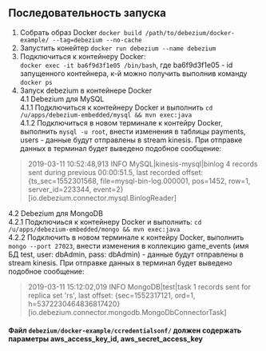 ## Последовательность запуска
1. Собрать образ Docker `docker build /path/to/debezium/docker-example/ --tag=debezium --no-cache`  
2. Запустить конейтер `docker run debezium --name debezium`  
3. Подключиться к контейнеру Docker:  
`docker exec -it ba6f9d3f1e05 /bin/bash`, где ba6f9d3f1e05 - id запущенного контейнера, к-й можно получить выполнив команду `docker ps`  
4. Запуск debezium в контейнере Docker  
4.1 Debezium для MySQL  
4.1.1 Подключиться к контейнеру Docker и выполнить `cd /u/apps/debezium-embedded/mysql && mvn exec:java`  
4.1.2 Подключиться в новом терминале к контейру Docker, выполнить `mysql -u root`, внести изменения в таблицы payments, users - данные будут отправлены в stream kinesis. При отправке данных в терминал будет выведено подобное сообщение:  
>2019-03-11 10:52:48,913 INFO   MySQL|kinesis-mysql|binlog  4 records sent during previous 00:00:51.5, last recorded offset: {ts_sec=1552301568, file=mysql-bin-log.000001, pos=1452, row=1, server_id=223344, event=2}   [io.debezium.connector.mysql.BinlogReader]  

4.2 Debezium для MongoDB  
4.2.1 Подключиься к контейнеру Docker и выполнить: `cd /u/apps/debezium-embedded/mongo && mvn exec:java`    
4.2.2 Подключить в новом терминале к контейру Docker, выполнить `mongo --port 27023`, внести изменения в коллекцию game_events (имя БД test, user: dbAdmin, pass: dbAdmin) - данные будут отправлены в stream kinesis. При отправке данных в терминал будет выведено подобное сообщение:  
>2019-03-11 15:12:02,019 INFO   MongoDB|test|task  1 records sent for replica set 'rs', last offset: {sec=1552317121, ord=1, h=5372230464836817420}   [io.debezium.connector.mongodb.MongoDbConnectorTask]

#### Файл `debezium/docker-example/ccredentialsonf/` должен содержать параметры aws_access_key_id, aws_secret_access_key